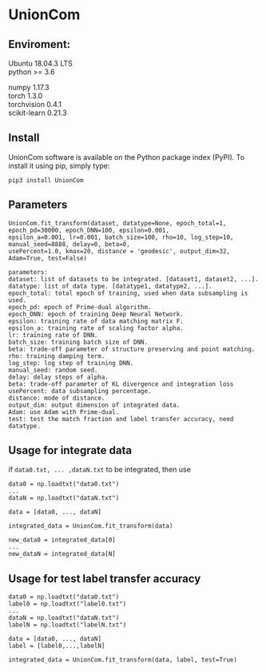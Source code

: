 # UnionCom

## Enviroment:
Ubuntu 18.04.3 LTS  
python >= 3.6

numpy 1.17.3  
torch 1.3.0  
torchvision 0.4.1  
scikit-learn 0.21.3  

## Install
UnionCom software is available on the Python package index (PyPI). To install it using pip, simply type:
```
pip3 install UnionCom
```

## Parameters
```
UnionCom.fit_transform(dataset, datatype=None, epoch_total=1, epoch_pd=30000, epoch_DNN=100, epsilon=0.001, 
epsilon_a=0.001, lr=0.001, batch_size=100, rho=10, log_step=10, manual_seed=8888, delay=0, beta=0, 
usePercent=1.0, kmax=20, distance = 'geodesic', output_dim=32, Adam=True, test=False)
```
```
parameters:
dataset: list of datasets to be integrated. [dataset1, dataset2, ...].
datatype: list of data type. [datatype1, datatype2, ...].
epoch_total: total epoch of training, used when data subsampling is used.
epoch_pd: epoch of Prime-dual algorithm.
epoch_DNN: epoch of training Deep Neural Network.
epsilon: training rate of data matching matrix F.
epsilon_a: training rate of scaling factor alpha.
lr: training rate of DNN.
batch_size: training batch size of DNN.
beta: trade-off parameter of structure preserving and point matching.
rho: training damping term.
log_step: log step of training DNN.
manual_seed: random seed.
delay: delay steps of alpha.
beta: trade-off parameter of KL divergence and integration loss
usePercent: data subsampling percentage.
distance: mode of distance.
output_dim: output dimension of integrated data.
Adam: use Adam with Prime-dual.
test: test the match fraction and label transfer accuracy, need datatype.
```

## Usage for integrate data
if ```data0.txt, ... ,dataN.txt``` to be integrated, then use
```
data0 = np.loadtxt("data0.txt")
...
dataN = np.loadtxt("dataN.txt")

data = [data0, ..., dataN]

integrated_data = UnionCom.fit_transform(data)

new_data0 = integrated_data[0]
...
new_dataN = integrated_data[N]
```

## Usage for test label transfer accuracy
```
data0 = np.loadtxt("data0.txt")
label0 = np.loadtxt("label0.txt")
...
dataN = np.loadtxt("dataN.txt")
labelN = np.loadtxt("labelN.txt")

data = [data0, ..., dataN]
label = [label0,...,labelN]

integrated_data = UnionCom.fit_transform(data, label, test=True)
```









